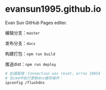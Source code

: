 # evansun1995.github.io

Evan Sun GitHub Pages editer.


编辑分支：`master`

发布分支：`docs`


构建打包：`npm run build`

推送dist：`npm run deploy`
```sh
# 如遇报错：Connection was reset, errno 10054
# 在cmd中执行更新dns缓存操作：
ipconfig /flushdns
```